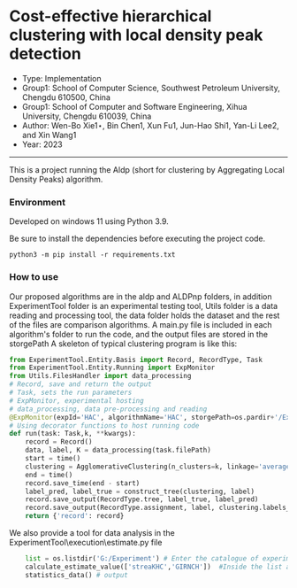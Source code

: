 # Cost-effective hierarchical clustering with local density peak detection

* Type: Implementation
* Group1: School of Computer Science, Southwest Petroleum University, Chengdu 610500, China
* Group1: School of Computer and Software Engineering, Xihua University, Chengdu 610039, China
* Author: Wen-Bo Xie1⋆, Bin Chen1, Xun Fu1, Jun-Hao Shi1, Yan-Li Lee2, and Xin Wang1
* Year: 2023
---

This is a project running the Aldp (short for clustering by Aggregating Local Density Peaks) algorithm.

### Environment

Developed on windows 11 using Python 3.9.

Be sure to install the dependencies before executing the project code. 
```
python3 -m pip install -r requirements.txt
```

### How to use

Our proposed algorithms are in the aldp and ALDPnp folders, 
in addition ExperimentTool folder is an experimental testing tool, 
Utils folder is a data reading and processing tool, 
the data folder holds the dataset and the rest of the files are comparison algorithms.
A main.py file is included in each algorithm's folder to run the code, 
and the output files are stored in the storgePath
A skeleton of typical clustering program is like this: 
```python
from ExperimentTool.Entity.Basis import Record, RecordType, Task
from ExperimentTool.Entity.Running import ExpMonitor
from Utils.FilesHandler import data_processing
# Record, save and return the output
# Task, sets the run parameters
# ExpMonitor, experimental hosting
# data_processing, data pre-processing and reading
@ExpMonitor(expId='HAC', algorithmName='HAC', storgePath=os.pardir+'/Experiment')
# Using decorator functions to host running code
def run(task: Task,k, **kwargs):
    record = Record()
    data, label, K = data_processing(task.filePath)
    start = time()
    clustering = AgglomerativeClustering(n_clusters=k, linkage='average').fit(data)
    end = time()
    record.save_time(end - start)
    label_pred, label_true = construct_tree(clustering, label)
    record.save_output(RecordType.tree, label_true, label_pred)
    record.save_output(RecordType.assignment, label, clustering.labels_)
    return {'record': record}
```

We also provide a tool for data analysis in the ExperimentTool\execution\estimate.py file
```python
    list = os.listdir('G:/Experiment') # Enter the catalogue of experimental data
    calculate_estimate_value(['streaKHC','GIRNCH'])  #Inside the list are the names of the algorithms to be analysed
    statistics_data() # output
```


